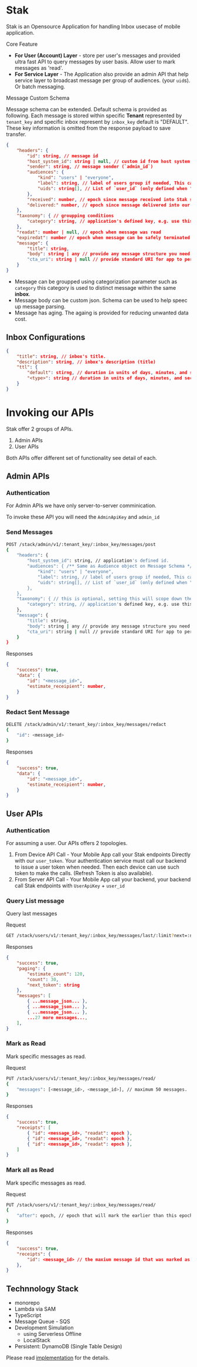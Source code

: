 Stak
==

Stak is an Opensource Application for handling Inbox usecase of mobile application.

Core Feature 

- **For User (Account) Layer** - store per user's messages and provided ultra fast API to query messages by user basis. Allow user to mark messages as 'read'.
- **For Service Layer** - The Application also provide an admin API that help service layer to broadcast message per group of audiences. (your `uid`s). Or batch messaging.

Message Custom Schema

Message schema can be extended. Default schema is provided as following. Each message is stored within specific **Tenant** represented by `tenant_key` and specific inbox represent by `inbox_key` default is "DEFAULT". These key information is omitted from the response payload to save transfer.

```json
{
    "headers": {
        "id": string, // message id
        "host_system_id": string | null, // custom id from host system
        "sender": string, // message sender (`admin_id`)
        "audiences": {
            "kind": "users" | "everyone",
            "label": string, // label of users group if needed, This can be display in the message as well.
            "uids": string[], // List of `user_id` (only defined when "kind" == "users")
        },
        "received": number, // epoch since message received into Stak system
        "delivered:" number, // epoch since message delivered into our database
    },
    "taxonomy": { // groupping conditions
        "category": string, // application's defined key, e.g. use this to derive icon.
    },
    "readat": number | null, // epoch when message was read
    "expiredat": number // epoch when message can be safely terminated from persistant storage (max=730d, default=inbox.ttl[type] | inbox.tll[default] | tenant.ttl | 30d)
    "message": {
        "title": string,
        "body": string | any // provide any message structure you need.
        "cta_uri": string | null // provide standard URI for app to perform call to action if needed.
    }
}
```

- Message can be groupped using categorization parameter such as `category` this category is used to distinct message within the same **inbox**.
- Message body can be custom json. Schema can be used to help speec up message parsing.
- Message has aging. The againg is provided for reducing unwanted data cost.

## Inbox Configurations

```json
{
    "title": string, // inbox's title.
    "description": string, // inbox's description (title)
    "ttl": {
        "default": stirng, // duration in units of days, minutes, and seconds. e.g. 30d, 30m, 600s
        "<type>": string // duration in units of days, minutes, and seconds.
    }
}
```

# Invoking our APIs

Stak offer 2 groups of APIs.

1. Admin APIs
1. User APIs

Both APIs offer different set of functionality see detail of each.

## Admin APIs

### Authentication

For Admin APIs we have only server-to-server comminication.

To invoke these API you will need the `AdminApiKey` and `admin_id`

### Send Messages

```bash
POST /stack/admin/v1/:tenant_key/:inbox_key/messages/post
{
    "headers": {
        "host_system_id": string, // application's defined id.
        "audiences": { /** Same as Audience object on Message Schema */
            "kind": "users" | "everyone",
            "label": string, // label of users group if needed, This can be display in the message as well.
            "uids": string[], // List of `user_id` (only defined when "kind" == "users")
        },
    },
    "taxonomy": { // this is optional, setting this will scope down the category of the object will update the counting separately.
        "category": string, // application's defined key, e.g. use this to derive icon?
    },
    "message": {
        "title": string,
        "body": string | any // provide any message structure you need.
        "cta_uri": string | null // provide standard URI for app to perform call to action if needed.
    }
}
```

Responses

```json
{
    "success": true,
    "data": {
        "id": "<message_id>",
        "estimate_receipient": number,
    }
}
```

### Redact Sent Message

```bash
DELETE /stack/admin/v1/:tenant_key/:inbox_key/messages/redact
{
    "id": <message_id>
}
```

Responses

```json
{
    "success": true,
    "data": {
        "id": "<message_id>",
        "estimate_receipient": number,
    }
}
```

## User APIs

### Authentication

For assuming a user. Our APIs offers 2 topologies.

1. From Device API Call - Your Mobile App call your Stak endpoints Directly with our `user_token`. Your authentication service must call our backend to issue a user token when needed. Then each device can use such token to make the calls. (Refresh Token is also available).
1. From Server API Call - Your Mobile App call your backend, your backend call Stak endpoints with `UserApiKey` + `user_id`

### Query List message

Query last <limit> messages

Request

```bash
GET /stack/users/v1/:tenant_key/:inbox_key/messages/last/:limit?next=:next_token
```

Responses

```json
{
    "success": true,
    "paging": {
        "estimate_count": 120,
        "count": 30,
        "next_token": string
    },
    "messages": [
        { ...message_json... },
        { ...message_json... },
        { ...message_json... },
        ...27 more messages...,
    ],
}
```


### Mark as Read

Mark specific messages as read.

Request

```bash
PUT /stack/users/v1/:tenant_key/:inbox_key/messages/read/
{
    "messages": [<message_id>, <message_id>], // maximum 50 messages.
}
```

Responses

```json
{
    "success": true,
    "receipts": [
        { "id": <message_id>, "readat": epoch },
        { "id": <message_id>, "readat": epoch },
        { "id": <message_id>, "readat": epoch },
    ]
}
```

### Mark all as Read

Mark specific messages as read.

Request

```bash
PUT /stack/users/v1/:tenant_key/:inbox_key/messages/read/
{
    "after": epoch, // epoch that will mark the earlier than this epoch as read.
}
```

Responses

```json
{
    "success": true,
    "receipts": {
        "id": <message_id> // the maxium message id that was marked as read. (Any greater message id consider not-effected).
    },
}
```

## Technnology Stack

- monorepo
- Lambda via SAM
- TypeScript
- Message Queue - SQS
- Development Simulation
    - using Serverless Offline
    - LocalStack
- Persistent: DynamoDB (Single Table Design)

Please read [implementation](/implementation.md) for the details.
